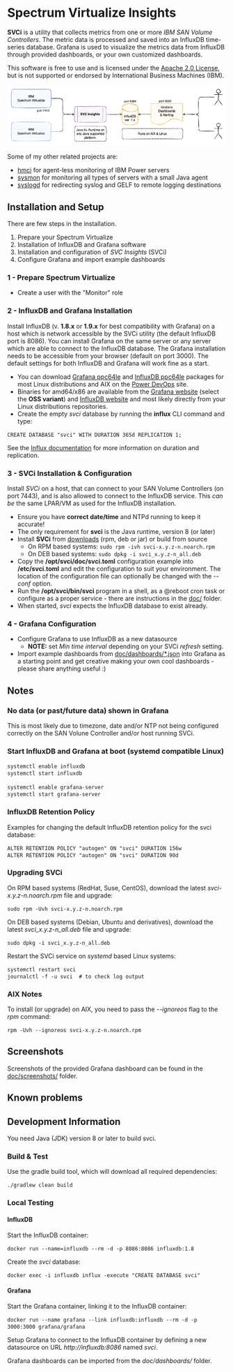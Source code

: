 # Spectrum Virtualize Insights

**SVCi** is a utility that collects metrics from one or more *IBM SAN Volume Controllers*. The metric data is processed and saved into an InfluxDB time-series database. Grafana is used to visualize the metrics data from InfluxDB through provided dashboards, or your own customized dashboards.

This software is free to use and is licensed under the [Apache 2.0 License](LICENSE), but is not supported or endorsed by International Business Machines (IBM).

![architecture](doc/SVCi.png)

Some of my other related projects are:

- [hmci](https://bitbucket.org/mnellemann/hmci) for agent-less monitoring of IBM Power servers
- [sysmon](https://bitbucket.org/mnellemann/sysmon) for monitoring all types of servers with a small Java agent
- [syslogd](https://bitbucket.org/mnellemann/syslogd) for redirecting syslog and GELF to remote logging destinations


## Installation and Setup

There are few steps in the installation.

1. Prepare your Spectrum Virtualize
2. Installation of InfluxDB and Grafana software
3. Installation and configuration of *SVC Insights* (SVCi)
4. Configure Grafana and import example dashboards

### 1 - Prepare Spectrum Virtualize

- Create a user with the "Monitor" role

### 2 - InfluxDB and Grafana Installation

Install InfluxDB (v. **1.8.x** or **1.9.x** for best compatibility with Grafana) on a host which is network accessible by the SVCi utility (the default InfluxDB port is 8086). You can install Grafana on the same server or any server which are able to connect to the InfluxDB database. The Grafana installation needs to be accessible from your browser (default on port 3000). The default settings for both InfluxDB and Grafana will work fine as a start.

- You can download [Grafana ppc64le](https://www.power-devops.com/grafana) and [InfluxDB ppc64le](https://www.power-devops.com/influxdb) packages for most Linux distributions and AIX on the [Power DevOps](https://www.power-devops.com/) site.
- Binaries for amd64/x86 are available from the [Grafana website](https://grafana.com/grafana/download) (select the **OSS variant**) and [InfluxDB website](https://portal.influxdata.com/downloads/) and most likely directly from your Linux distributions repositories.
- Create the empty *svci* database by running the **influx** CLI command and type:

```text
CREATE DATABASE "svci" WITH DURATION 365d REPLICATION 1;
```

See the [Influx documentation](https://docs.influxdata.com/influxdb/v1.8/query_language/manage-database/#create-database) for more information on duration and replication.

### 3 - SVCi Installation & Configuration

Install *SVCi* on a host, that can connect to your SAN Volume Controllers (on port 7443), and is also allowed to connect to the InfluxDB service. This *can be* the same LPAR/VM as used for the InfluxDB installation.

- Ensure you have **correct date/time** and NTPd running to keep it accurate!
- The only requirement for **svci** is the Java runtime, version 8 (or later)
- Install **SVCi** from [downloads](downloads/) (rpm, deb or jar) or build from source
  - On RPM based systems: ```sudo rpm -ivh svci-x.y.z-n.noarch.rpm```
  - On DEB based systems: ```sudo dpkg -i svci_x.y.z-n_all.deb```
- Copy the **/opt/svci/doc/svci.toml** configuration example into **/etc/svci.toml** and edit the configuration to suit your environment. The location of the configuration file can optionally be changed with the *--conf* option.
- Run the **/opt/svci/bin/svci** program in a shell, as a @reboot cron task or configure as a proper service - there are instructions in the [doc/](doc/) folder.
- When started, *svci* expects the InfluxDB database to exist already.

### 4 - Grafana Configuration

- Configure Grafana to use InfluxDB as a new datasource
  - **NOTE:** set *Min time interval* depending on your SVCi *refresh* setting.
- Import example dashboards from [doc/dashboards/*.json](doc/dashboards/) into Grafana as a starting point and get creative making your own cool dashboards - please share anything useful :)

## Notes

### No data (or past/future data) shown in Grafana

This is most likely due to timezone, date and/or NTP not being configured correctly on the SAN Volune Controller and/or host running SVCi.

### Start InfluxDB and Grafana at boot (systemd compatible Linux)

```shell
systemctl enable influxdb
systemctl start influxdb

systemctl enable grafana-server
systemctl start grafana-server
```

### InfluxDB Retention Policy

Examples for changing the default InfluxDB retention policy for the svci database:

```text
ALTER RETENTION POLICY "autogen" ON "svci" DURATION 156w
ALTER RETENTION POLICY "autogen" ON "svci" DURATION 90d
```

### Upgrading SVCi

On RPM based systems (RedHat, Suse, CentOS), download the latest *svci-x.y.z-n.noarch.rpm* file and upgrade:
```shell
sudo rpm -Uvh svci-x.y.z-n.noarch.rpm
```

On DEB based systems (Debian, Ubuntu and derivatives), download the latest *svci_x.y.z-n_all.deb* file and upgrade:
```shell
sudo dpkg -i svci_x.y.z-n_all.deb
```

Restart the SVCi service on *systemd* based Linux systems:

```shell
systemctl restart svci
journalctl -f -u svci  # to check log output
```


### AIX Notes

To install (or upgrade) on AIX, you need to pass the *--ignoreos* flag to the *rpm* command:

```shell
rpm -Uvh --ignoreos svci-x.y.z-n.noarch.rpm
```


## Screenshots

Screenshots of the provided Grafana dashboard can be found in the [doc/screenshots/](doc/screenshots) folder.


## Known problems


## Development Information

You need Java (JDK) version 8 or later to build svci.


### Build & Test

Use the gradle build tool, which will download all required dependencies:

```shell
./gradlew clean build
```

### Local Testing

#### InfluxDB

Start the InfluxDB container:

```shell
docker run --name=influxdb --rm -d -p 8086:8086 influxdb:1.8
```

Create the *svci* database:

```shell
docker exec -i influxdb influx -execute "CREATE DATABASE svci"
```


#### Grafana

Start the Grafana container, linking it to the InfluxDB container:

```shell
docker run --name grafana --link influxdb:influxdb --rm -d -p 3000:3000 grafana/grafana
```

Setup Grafana to connect to the InfluxDB container by defining a new datasource on URL *http://influxdb:8086* named *svci*.


Grafana dashboards can be imported from the *doc/dashboards/* folder.
